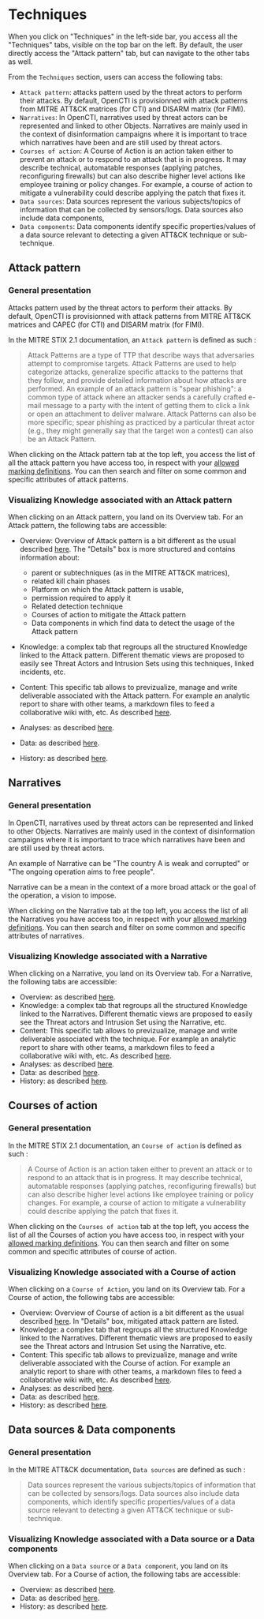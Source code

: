 # Techniques

When you click on "Techniques" in the left-side bar, you access all the "Techniques" tabs, visible on the top bar on the left. By default, the user directly access the "Attack pattern" tab, but can navigate to the other tabs as well.

From the `Techniques` section, users can access the following tabs:

- `Attack pattern`: attacks pattern used by the threat actors to perform their attacks. By default, OpenCTI is provisionned with attack patterns from MITRE ATT&CK matrices (for CTI) and DISARM matrix (for FIMI).
- `Narratives`: In OpenCTI, narratives used by threat actors can be represented and linked to other Objects. Narratives are mainly used in the context of disinformation campaigns where it is important to trace which narratives have been and are still used by threat actors.
- `Courses of action`: A Course of Action is an action taken either to prevent an attack or to respond to an attack that is in progress. It may describe technical, automatable responses (applying patches, reconfiguring firewalls) but can also describe higher level actions like employee training or policy changes. For example, a course of action to mitigate a vulnerability could describe applying the patch that fixes it.
- `Data sources`: Data sources represent the various subjects/topics of information that can be collected by sensors/logs. Data sources also include data components, 
- `Data components`: Data components identify specific properties/values of a data source relevant to detecting a given ATT&CK technique or sub-technique.

## Attack pattern

### General presentation

Attacks pattern used by the threat actors to perform their attacks. By default, OpenCTI is provisionned with attack patterns from MITRE ATT&CK matrices and CAPEC (for CTI) and DISARM matrix (for FIMI).

In the MITRE STIX 2.1 documentation, an `Attack pattern` is defined as such :

> Attack Patterns are a type of TTP that describe ways that adversaries attempt to compromise targets. Attack Patterns are used to help categorize attacks, generalize specific attacks to the patterns that they follow, and provide detailed information about how attacks are performed. An example of an attack pattern is "spear phishing": a common type of attack where an attacker sends a carefully crafted e-mail message to a party with the intent of getting them to click a link or open an attachment to deliver malware. Attack Patterns can also be more specific; spear phishing as practiced by a particular threat actor (e.g., they might generally say that the target won a contest) can also be an Attack Pattern.

When clicking on the Attack pattern tab at the top left, you access the list of all the attack pattern you have access too, in respect with your [allowed marking definitions](../administration/users.md). You can then search and filter on some common and specific attributes of attack patterns.

### Visualizing Knowledge associated with an Attack pattern

When clicking on an Attack pattern, you land on its Overview tab. For an Attack pattern, the following tabs are accessible:

- Overview: Overview of Attack pattern is a bit different as the usual described [here](overview.md). The "Details" box is more structured and contains information about:

   - parent or subtechniques (as in the MITRE ATT&CK matrices), 
   - related kill chain phases
   - Platform on which the Attack pattern is usable,
   - permission required to apply it
   - Related detection technique
   - Courses of action to mitigate the Attack pattern
   - Data components in which find data to detect the usage of the Attack pattern
- Knowledge: a complex tab that regroups all the structured Knowledge linked to the Attack pattern. Different thematic views are proposed to easily see Threat Actors and Intrusion Sets using this techniques, linked incidents, etc.
- Content: This specific tab allows to previzualize, manage and write deliverable associated with the Attack pattern. For example an analytic report to share with other teams, a markdown files to feed a collaborative wiki with, etc. As described [here](overview.md#content-section).
- Analyses: as described [here](overview.md).
- Data: as described [here](overview.md).
- History: as described [here](overview.md).

## Narratives

### General presentation

In OpenCTI, narratives used by threat actors can be represented and linked to other Objects. Narratives are mainly used in the context of disinformation campaigns where it is important to trace which narratives have been and are still used by threat actors.

An example of Narrative can be "The country A is weak and corrupted" or "The ongoing operation aims to free people". 

Narrative can be a mean in the context of a more broad attack or the goal of the operation, a vision to impose.

When clicking on the Narrative tab at the top left, you access the list of all the Narratives you have access too, in respect with your [allowed marking definitions](../administration/users.md). You can then search and filter on some common and specific attributes of narratives.

### Visualizing Knowledge associated with a Narrative

When clicking on a Narrative, you land on its Overview tab. For a Narrative, the following tabs are accessible:

- Overview: as described [here](overview.md).
- Knowledge: a complex tab that regroups all the structured Knowledge linked to the Narratives. Different thematic views are proposed to easily see the Threat actors and Intrusion Set using the Narrative, etc. 
- Content: This specific tab allows to previzualize, manage and write deliverable associated with the technique. For example an analytic report to share with other teams, a markdown files to feed a collaborative wiki with, etc. As described [here](overview.md#content-section).
- Analyses: as described [here](overview.md).
- Data: as described [here](overview.md).
- History: as described [here](overview.md).

## Courses of action

### General presentation

In the MITRE STIX 2.1 documentation, an `Course of action` is defined as such :

> A Course of Action is an action taken either to prevent an attack or to respond to an attack that is in progress. It may describe technical, automatable responses (applying patches, reconfiguring firewalls) but can also describe higher level actions like employee training or policy changes. For example, a course of action to mitigate a vulnerability could describe applying the patch that fixes it.

When clicking on the `Courses of action` tab at the top left, you access the list of all the Courses of action you have access too, in respect with your [allowed marking definitions](../administration/users.md). You can then search and filter on some common and specific attributes of course of action.

### Visualizing Knowledge associated with a Course of action

When clicking on a `Course of Action`, you land on its Overview tab. For a Course of action, the following tabs are accessible:

- Overview: Overview of Course of action is a bit different as the usual described [here](overview.md). In "Details" box, mitigated attack pattern are listed.
- Knowledge: a complex tab that regroups all the structured Knowledge linked to the Narratives. Different thematic views are proposed to easily see the Threat actors and Intrusion Set using the Narrative, etc. 
- Content: This specific tab allows to previzualize, manage and write deliverable associated with the Course of action. For example an analytic report to share with other teams, a markdown files to feed a collaborative wiki with, etc. As described [here](overview.md#content-section).
- Analyses: as described [here](overview.md).
- Data: as described [here](overview.md).
- History: as described [here](overview.md).

## Data sources & Data components

### General presentation

In the MITRE ATT&CK documentation, `Data sources` are defined as such :

> Data sources represent the various subjects/topics of information that can be collected by sensors/logs. Data sources also include data components, which identify specific properties/values of a data source relevant to detecting a given ATT&CK technique or sub-technique.

### Visualizing Knowledge associated with a Data source or a Data components

When clicking on a `Data source` or a `Data component`, you land on its Overview tab. For a Course of action, the following tabs are accessible:

- Overview: as described [here](overview.md).
- Data: as described [here](overview.md).
- History: as described [here](overview.md).
